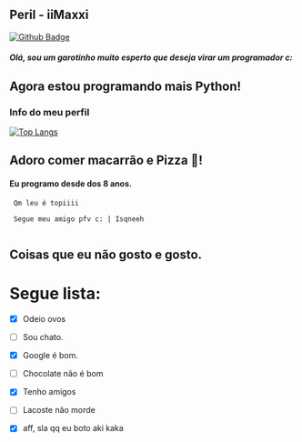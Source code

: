 ## Peril - iiMaxxi
<badges>

[![Github Badge](https://img.shields.io/badge/-Github-000?style=flat-square&logo=Github&logoColor=white&link=https://github.com/fagnerpsantos)](https://github.com/iiMaxxi)

</badges>

##### Olá, sou um garotinho muito esperto que deseja virar um programador c:


<p>
  <h2>Agora estou programando mais Python!</h2>
</p>

### Info do meu perfil

[![Top Langs](https://github-readme-stats.vercel.app/api/top-langs/?username=iimaxxi&layout=compact)](https://github.com/iiMaxxi/GrabberTool)


## Adoro comer macarrão e Pizza 🥰!
#### Eu programo desde dos 8 anos.
```
 Qm leu é topiiii
 
 Segue meu amigo pfv c: | Isqneeh
   
```

## Coisas que eu não gosto e gosto.


# Segue lista:

- [x] Odeio ovos
- [ ] Sou chato.
- [x] Google é bom.
- [ ] Chocolate não é bom
- [x] Tenho amigos
- [ ] Lacoste não morde
- [x] aff, sla qq eu boto aki kaka


